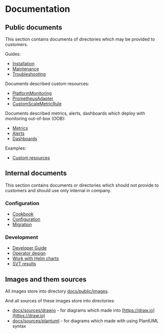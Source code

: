 # Documentation

## Public documents

This section contains documents of directories which may be provided to customers.

Guides:

* [Installation](public/installation.md)
* [Maintenance](public/maintenance.md)
* [Troubleshooting](public/troubleshooting.md)

Documents described custom resources:

* [PlatformMonitoring](public/apis/platform-monitoring.md)
* [PrometheusAdapter](public/apis/prometheus-adapter.md)
* [CustomScaleMetricRule](public/apis/custom-scale-metric-rule.md)

Documents described metrics, alerts, dashboards which deploy with monitoring out-of-box (OOB):

* [Metrics](public/metrics-oob.md)
* [Alerts](public/alerts-oob.md)
* [Dashboards](public/dashboards-oob)

Examples:

* [Custom resources](public/examples/custom-resources)

## Internal documents

This section contains documents or directories which should not provide to customers and should use only internal in
company.

### Configuration

* [Cookbook](internal/cookbook/cookbook.md)
* [Configuration](internal/configuration/setup-service-monitoring.md)
* [Migration](internal/migration/README.md)

### Development

* [Developer Guide](internal/development/developer-guide.md)
* [Operator design](internal/development/design.md)
* [Work with Helm charts](internal/development/work-with-helm-chart.md)
* [SVT results](internal/development/prometheus-svt-results.md)

## Images and them sources

All images store into directory [docs/public/images](public/images).

And all sources of these images store into directories:

* [docs/sources/drawio](sources/drawio) - for diagrams which made into [https://draw.io](https://draw.io)
* [docs/sources/plantuml](sources/plantuml) - for diagrams which made with using PlantUML syntax
